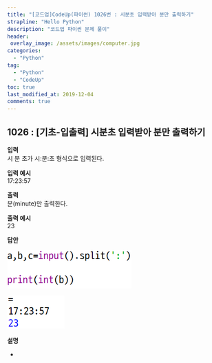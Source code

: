 ```yaml
---
title: "[코드업]CodeUp(파이썬) 1026번 : 시분초 입력받아 분만 출력하기"
strapline: "Hello Python"
description: "코드업 파이썬 문제 풀이"
header:
 overlay_image: /assets/images/computer.jpg
categories:
  - "Python"
tag:
  - "Python"
  - "CodeUp"
toc: true
last_modified_at: 2019-12-04
comments: true
---
```


## 1026 : [기초-입출력] 시분초 입력받아 분만 출력하기


**입력**<br>
시 분 초가 시:분:초 형식으로 입력된다.

**입력 예시**<br>
17:23:57

**출력**<br>
분(minute)만 출력한다.

**출력 예시**<br>
23


**답안**<br>

![a1026](/assets/images/1026-1.jpg)<br>

![a1026](/assets/images/1026-2.jpg)


**설명**

-